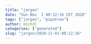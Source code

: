 ```yaml
---
title: "jargon"
date: "Sun Nov  1 00:12:16 CET 2020"
tags: ["jargon", "pipotron"]
author: m1ch3l
categories: ["generated"]
slug: "jargon/2020-11-01-00:12:16"
---
```



